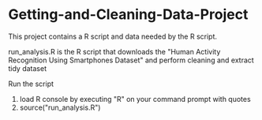 # Getting-and-Cleaning-Data-Project

This project contains a R script and data needed by the R script.

run_analysis.R is the R script that downloads the "Human Activity Recognition Using Smartphones Dataset" and perform cleaning and extract tidy dataset

Run the script
1. load R console by executing "R" on your command prompt with quotes
2. source("run_analysis.R")
